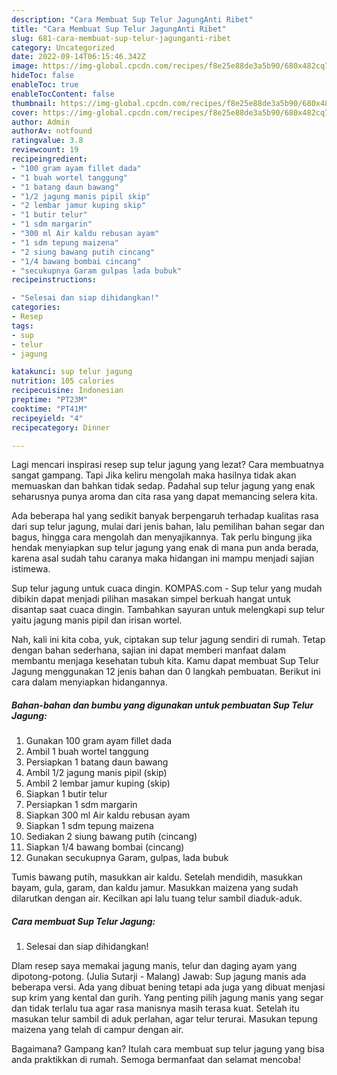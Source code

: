 ```yaml
---
description: "Cara Membuat Sup Telur JagungAnti Ribet"
title: "Cara Membuat Sup Telur JagungAnti Ribet"
slug: 681-cara-membuat-sup-telur-jagunganti-ribet
category: Uncategorized
date: 2022-09-14T06:15:46.342Z
image: https://img-global.cpcdn.com/recipes/f8e25e88de3a5b90/680x482cq70/sup-telur-jagung-foto-resep-utama.jpg
hideToc: false
enableToc: true
enableTocContent: false
thumbnail: https://img-global.cpcdn.com/recipes/f8e25e88de3a5b90/680x482cq70/sup-telur-jagung-foto-resep-utama.jpg
cover: https://img-global.cpcdn.com/recipes/f8e25e88de3a5b90/680x482cq70/sup-telur-jagung-foto-resep-utama.jpg
author: Admin
authorAv: notfound
ratingvalue: 3.8
reviewcount: 19
recipeingredient:
- "100 gram ayam fillet dada"
- "1 buah wortel tanggung"
- "1 batang daun bawang"
- "1/2 jagung manis pipil skip"
- "2 lembar jamur kuping skip"
- "1 butir telur"
- "1 sdm margarin"
- "300 ml Air kaldu rebusan ayam"
- "1 sdm tepung maizena"
- "2 siung bawang putih cincang"
- "1/4 bawang bombai cincang"
- "secukupnya Garam gulpas lada bubuk"
recipeinstructions:

- "Selesai dan siap dihidangkan!"
categories:
- Resep
tags:
- sup
- telur
- jagung

katakunci: sup telur jagung 
nutrition: 105 calories
recipecuisine: Indonesian
preptime: "PT23M"
cooktime: "PT41M"
recipeyield: "4"
recipecategory: Dinner

---
```



Lagi mencari inspirasi resep sup telur jagung yang lezat? Cara membuatnya sangat gampang. Tapi Jika keliru mengolah maka hasilnya tidak akan memuaskan dan bahkan tidak sedap. Padahal sup telur jagung yang enak seharusnya punya aroma dan cita rasa yang dapat memancing selera kita.


Ada beberapa hal yang sedikit banyak berpengaruh terhadap kualitas rasa dari sup telur jagung, mulai dari jenis bahan, lalu pemilihan bahan segar dan bagus, hingga cara mengolah dan menyajikannya. Tak perlu bingung jika hendak menyiapkan sup telur jagung yang enak di mana pun anda berada, karena asal sudah tahu caranya maka hidangan ini mampu menjadi sajian istimewa.

Sup telur jagung untuk cuaca dingin. KOMPAS.com - Sup telur yang mudah dibikin dapat menjadi pilihan masakan simpel berkuah hangat untuk disantap saat cuaca dingin. Tambahkan sayuran untuk melengkapi sup telur yaitu jagung manis pipil dan irisan wortel.


Nah, kali ini kita coba, yuk, ciptakan sup telur jagung sendiri di rumah. Tetap dengan bahan sederhana, sajian ini dapat memberi manfaat dalam membantu menjaga kesehatan tubuh kita. Kamu dapat membuat Sup Telur Jagung menggunakan 12 jenis bahan dan 0 langkah pembuatan. Berikut ini cara dalam menyiapkan hidangannya.

<!--inarticleads1-->

##### Bahan-bahan dan bumbu yang digunakan untuk pembuatan Sup Telur Jagung:

1. Gunakan 100 gram ayam fillet dada
1. Ambil 1 buah wortel tanggung
1. Persiapkan 1 batang daun bawang
1. Ambil 1/2 jagung manis pipil (skip)
1. Ambil 2 lembar jamur kuping (skip)
1. Siapkan 1 butir telur
1. Persiapkan 1 sdm margarin
1. Siapkan 300 ml Air kaldu rebusan ayam
1. Siapkan 1 sdm tepung maizena
1. Sediakan 2 siung bawang putih (cincang)
1. Siapkan 1/4 bawang bombai (cincang)
1. Gunakan secukupnya Garam, gulpas, lada bubuk


Tumis bawang putih, masukkan air kaldu. Setelah mendidih, masukkan bayam, gula, garam, dan kaldu jamur. Masukkan maizena yang sudah dilarutkan dengan air. Kecilkan api lalu tuang telur sambil diaduk-aduk. 

<!--inarticleads2-->

##### Cara membuat Sup Telur Jagung:


1. Selesai dan siap dihidangkan!

Dlam resep saya memakai jagung manis, telur dan daging ayam yang dipotong-potong. (Julia Sutarji - Malang) Jawab: Sup jagung manis ada beberapa versi. Ada yang dibuat bening tetapi ada juga yang dibuat menjasi sup krim yang kental dan gurih. Yang penting pilih jagung manis yang segar dan tidak terlalu tua agar rasa manisnya masih terasa kuat. Setelah itu masukan telur sambil di aduk perlahan, agar telur terurai. Masukan tepung maizena yang telah di campur dengan air. 

Bagaimana? Gampang kan? Itulah cara membuat sup telur jagung yang bisa anda praktikkan di rumah. Semoga bermanfaat dan selamat mencoba!
